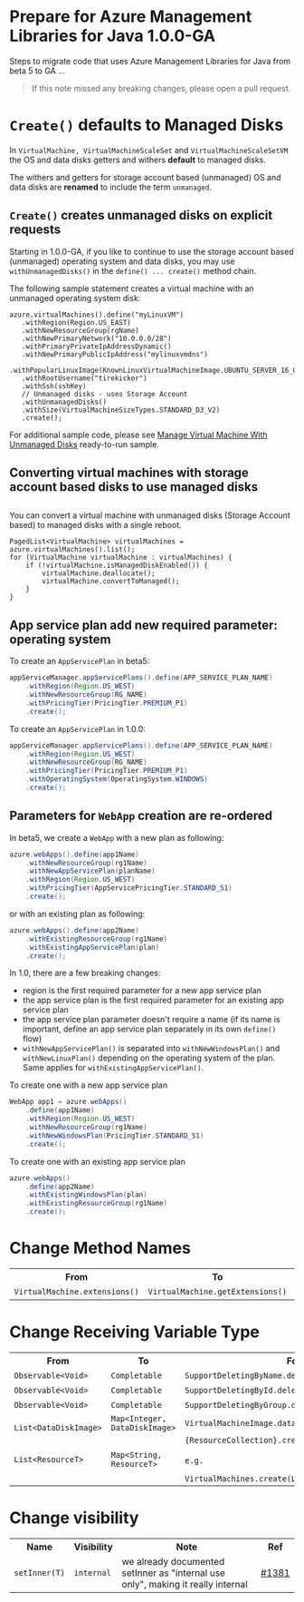 # Prepare for Azure Management Libraries for Java 1.0.0-GA #

Steps to migrate code that uses Azure Management Libraries for Java from beta 5 to GA …

> If this note missed any breaking changes, please open a pull request.

# `Create()` defaults to Managed Disks #

In `VirtualMachine, VirtualMachineScaleSet` and `VirtualMachineScaleSetVM` the OS and data disks getters and withers **default** to managed disks.

The withers and getters for storage account based (unmanaged) OS and data disks are **renamed** to include the term `unmanaged`.

## `Create()` creates unmanaged disks on explicit requests ##
Starting in 1.0.0-GA, if you like to continue to use the storage account based (unmanaged) operating system and data disks, you may use `withUnmanagedDisks()` in the `define() ... create()` method chain.

The following sample statement creates a virtual machine with an unmanaged operating system disk:

    azure.virtualMachines().define("myLinuxVM")
       .withRegion(Region.US_EAST)
       .withNewResourceGroup(rgName)
       .withNewPrimaryNetwork("10.0.0.0/28")
       .withPrimaryPrivateIpAddressDynamic()
       .withNewPrimaryPublicIpAddress("mylinuxvmdns")
       .withPopularLinuxImage(KnownLinuxVirtualMachineImage.UBUNTU_SERVER_16_04_LTS)
       .withRootUsername("tirekicker")
       .withSsh(sshKey)
       // Unmanaged disks - uses Storage Account
       .withUnmanagedDisks()
       .withSize(VirtualMachineSizeTypes.STANDARD_D3_V2)
       .create();

For additional sample code, please see <a href="https://github.com/azure-samples/compute-java-manage-virtual-machine-with-unmanaged-disks">Manage Virtual Machine With Unmanaged Disks</a> ready-to-run sample.

## Converting virtual machines with storage account based disks to use managed disks
 ##
You can convert a virtual machine with unmanaged disks (Storage Account based) to managed disks with a single reboot.

    PagedList<VirtualMachine> virtualMachines = azure.virtualMachines().list();
    for (VirtualMachine virtualMachine : virtualMachines) {
        if (!virtualMachine.isManagedDiskEnabled()) {
            virtualMachine.deallocate();
            virtualMachine.convertToManaged();
        }
    }


## App service plan add new required parameter: operating system

To create an `AppServicePlan` in beta5:

```java
appServiceManager.appServicePlans().define(APP_SERVICE_PLAN_NAME)
    .withRegion(Region.US_WEST)
    .withNewResourceGroup(RG_NAME)
    .withPricingTier(PricingTier.PREMIUM_P1)
    .create();
```

To create an `AppServicePlan` in 1.0.0:

```java
appServiceManager.appServicePlans().define(APP_SERVICE_PLAN_NAME)
    .withRegion(Region.US_WEST)
    .withNewResourceGroup(RG_NAME)
    .withPricingTier(PricingTier.PREMIUM_P1)
    .withOperatingSystem(OperatingSystem.WINDOWS)
    .create();
```

## Parameters for `WebApp` creation are re-ordered

In beta5, we create a `WebApp` with a new plan as following:

```java
azure.webApps().define(app1Name)
    .withNewResourceGroup(rg1Name)
    .withNewAppServicePlan(planName)
    .withRegion(Region.US_WEST)
    .withPricingTier(AppServicePricingTier.STANDARD_S1)
    .create();
```

or with an existing plan as following:

```java
azure.webApps().define(app2Name)
    .withExistingResourceGroup(rg1Name)
    .withExistingAppServicePlan(plan)
    .create();
```

In 1.0, there are a few breaking changes:

- region is the first required parameter for a new app service plan
- the app service plan is the first required parameter for an existing app service plan
- the app service plan parameter doesn't require a name (if its name is important, define an app service plan separately in its own `define()` flow)
- `withNewAppServicePlan()` is separated into `withNewWindowsPlan()` and `withNewLinuxPlan()` depending on the operating system of the plan. Same applies for `withExistingAppServicePlan()`.

To create one with a new app service plan

```java
WebApp app1 = azure.webApps()
    .define(app1Name)
    .withRegion(Region.US_WEST)
    .withNewResourceGroup(rg1Name)
    .withNewWindowsPlan(PricingTier.STANDARD_S1)
    .create();
```

To create one with an existing app service plan

```java
azure.webApps()
    .define(app2Name)
    .withExistingWindowsPlan(plan)
    .withExistingResourceGroup(rg1Name)
    .create();
```

# Change Method Names #

<table>
  <tr>
    <th>From</th>
    <th>To</th>
    <th>Ref</th>
  </tr>
  <tr>
      <td><code>VirtualMachine.extensions()</code></td>
      <td><code>VirtualMachine.getExtensions()</code></td>
      <td><a href="https://github.com/Azure/azure-sdk-for-java/pull/1466">#1466</a></td>
  </tr>
</table>



# Change Receiving Variable Type #

<table>
  <tr>
    <th>From</th>
    <th>To</th>
    <th>For Method</th>
    <th>Ref</th>
  </tr>
  <tr>
    <td><code>Observable&lt;Void&gt;</code></td>
    <td><code>Completable</code></td>
    <td><code>SupportDeletingByName.deleteByNameAsync()</code></td>
    <td><a href="https://github.com/Azure/azure-sdk-for-java/pull/1388">#1388</a></td>
  </tr>
  <tr>
    <td><code>Observable&lt;Void&gt;</code></td>
    <td><code>Completable</code></td>
    <td><code>SupportDeletingById.deleteByIdAsync()</code></td>
    <td><a href="https://github.com/Azure/azure-sdk-for-java/pull/1388">#1388</a></td>
  </tr>
  <tr>
    <td><code>Observable&lt;Void&gt;</code></td>
    <td><code>Completable</code></td>
    <td><code>SupportDeletingByGroup.deleteByGroupAsync()</code></td>
    <td><a href="https://github.com/Azure/azure-sdk-for-java/pull/1388">#1388</a></td>
  </tr>
    <tr>
    <td><code> List&lt;DataDiskImage&gt;</code></td>
    <td><code>Map&lt;Integer, DataDiskImage&gt;</code></td>
    <td><code>VirtualMachineImage.dataDiskImages()</code></td>
    <td><a href="https://github.com/Azure/azure-sdk-for-java/pull/1409">#1409</a></td>
  </tr>
    <tr>
    <td><code>List&lt;ResourceT&gt;</code></td>
    <td><code>Map&lt;String, ResourceT&gt;</code></td>
    <td><code>{ResourceCollection}.create(List&lt;Creatable&lt;ResourceT&gt;&gt;)</code><br/><br/>
    <code>e.g.
        VirtualMachines.create(List&lt;Creatable&lt;VirtualMachine&gt;&gt;) </code></td>
    <td><a href="https://github.com/Azure/azure-sdk-for-java/pull/1381">#1381</a></td>
  </tr>
</table>

# Change visibility #

<table>
  <tr>
    <th>Name</th>
    <th>Visibility</th>
    <th>Note</th>
    <th>Ref</th>
  </tr>
  <tr>
    <td><code>setInner(T)</code></td>
    <td><code>internal</code></td>
    <td>we already documented setInner as "internal use only", making it really internal</td>
    <td><a href="https://github.com/Azure/azure-sdk-for-java/pull/1381">#1381</a></td>
  </tr>
</table>
